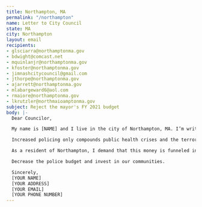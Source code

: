 ```yaml
---
title: Northampton, MA
permalink: "/northampton"
name: Letter to City Council
state: MA
city: Northampton
layout: email
recipients:
- glsciarra@northamptonma.gov
- bdwight@comcast.net
- mquinlanjr@northamptonma.gov
- kfoster@northamptonma.gov
- jimnashcitycouncil@gmail.com
- jthorpe@northamptonma.gov
- ajarrett@northamptonma.gov
- mlabargeward6@aol.com
- rmaiore@northamptonma.gov
- lkrutzler@northmaioamptonma.gov
subject: Reject the mayor's FY 2021 budget
body: |-
  Dear Councilor, 

  My name is [NAME] and I live in the city of Northampton, MA. I’m writing to ask that City Council reject Mayor David Narkewicz’s proposal to expand police funding of nearly $200,000. In the budget, this proposed expansion is justified as necessary to mitigate the COVID-19 crisis and enforce “compliance with social distancing” (Narkewicz 2020). This despite the fact that experts across the country have urged against utilizing policing as a mechanism to respond to social and health problems (Gangi 2020). 

  Increased policing only compounds public health crises and the terror of this pandemic, particularly for Black, Indigenous, and Brown People of Color who are disproportionately affected both by the current economic and health emergency and by police brutality. 

  As a resident of Northampton, I demand that this money is funneled into uplifting our communities, not police. Our community needs housing, health care, and food. I demand that the budget be rejected and a new one be created where this money is redirected away from the Northampton PD into the following social service programs: Health Services, Housing Services, Senior Services, Community Legal Aid, and Human Services. 

  Decrease the police budget and invest in our communities.

  Sincerely,
  [YOUR NAME]
  [YOUR ADDRESS]
  [YOUR EMAIL]
  [YOUR PHONE NUMBER]
---
```


